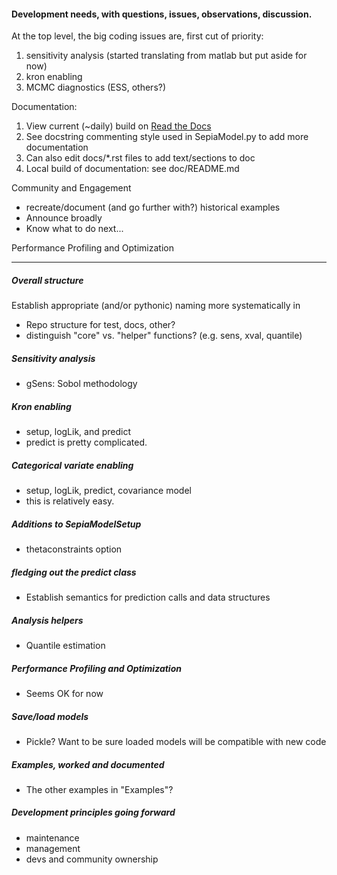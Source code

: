 #### Development needs, with questions, issues, observations, discussion. 
At the top level, the big coding issues are, first cut of priority:
1. sensitivity analysis (started translating from matlab but put aside for now)
2. kron enabling
3. MCMC diagnostics (ESS, others?)

Documentation:
1. View current (~daily) build on [Read the Docs](https://sepia-lanl.readthedocs.io/en/latest/)
2. See docstring commenting style used in SepiaModel.py to add more documentation
3. Can also edit docs/*.rst files to add text/sections to doc
4. Local build of documentation: see doc/README.md

Community and Engagement
- recreate/document (and go further with?) historical examples
- Announce broadly
- Know what to do next...

Performance Profiling and Optimization

---

##### Overall structure
Establish appropriate (and/or pythonic) naming more systematically in 
- Repo structure for test, docs, other? 
- distinguish "core" vs. "helper" functions? (e.g. sens, xval, quantile)

##### Sensitivity analysis
- gSens: Sobol methodology

##### Kron enabling 
- setup, logLik, and predict
- predict is pretty complicated.

##### Categorical variate enabling
- setup, logLik, predict, covariance model
- this is relatively easy.

##### Additions to SepiaModelSetup
- thetaconstraints option

##### fledging out the predict class
- Establish semantics for prediction calls and data structures

##### Analysis helpers
- Quantile estimation

##### Performance Profiling and Optimization
- Seems OK for now

##### Save/load models
- Pickle? Want to be sure loaded models will be compatible with new code

##### Examples, worked and documented 
- The other examples in "Examples"?

##### Development principles going forward
- maintenance
- management
- devs and community ownership


